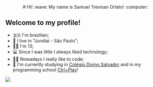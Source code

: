 <center># Hi! :wave: My name is Samuel Trevisan Orlato! :computer:</center>

## Welcome to my profile! 

- 🇧🇷 I'm brazilian;
- 🌇 I live in "Jundiaí - São Paulo";
- 🙋‍♂️ I'm 13;
- 💻 Since I was little I always liked technology;
- 👨‍💻  Nowadays I really like to code;
- 🏫 I'm currently studying in [Colégio Divino Salvador](https://www.divinojundiai.com.br/) and in my programming school [Ctrl+Play](https://www.ctrlplay.com.br/)!

![](https://img.shields.io/github/followers/OrlatoDev?label=Followers&style=social)

